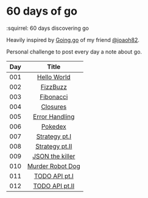 # 60 days of go
:squirrel: 60 days discovering go

Heavily inspired by [Going.go](https://goinggo.io/) of my friend [@joaoh82](https://github.com/joaoh82).

Personal challenge to post every day a note about go.

| Day | Title      |
| --- |:----------:|
| 001 | [Hello World](day01/)|
| 002 | [FizzBuzz](day02/)|
| 003 | [Fibonacci](day03/)|
| 004 | [Closures](day04/)|
| 005 | [Error Handling](day05/)|
| 006 | [Pokedex](day06/)|
| 007 | [Strategy pt.I](day07/)|
| 008 | [Strategy pt.II](day08/)|
| 009 | [JSON the killer](day09/)|
| 010 | [Murder Robot Dog](day10/)|
| 011 | [TODO API pt.I](day11/)|
| 012 | [TODO API pt.II](day12/)|
